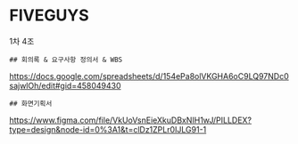 # FIVEGUYS
1차 4조


    ## 회의록 & 요구사항 정의서 & WBS
https://docs.google.com/spreadsheets/d/154ePa8olVKGHA6oC9LQ97NDc0sajwlOh/edit#gid=458049430
    
    ## 화면기획서
https://www.figma.com/file/VkUoVsnEieXkuDBxNIH1wJ/PILLDEX?type=design&node-id=0%3A1&t=clDz1ZPLr0IJLG91-1
    
    
